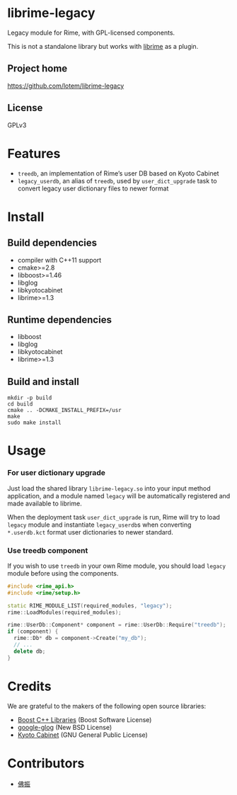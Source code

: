 <meta charset="UTF-8">

librime-legacy
===
Legacy module for Rime, with GPL-licensed components.

This is not a standalone library but works with [librime](https://github.com/lotem/librime) as a plugin.

Project home
---
https://github.com/lotem/librime-legacy

License
---
GPLv3

Features
===
  - `treedb`, an implementation of Rime’s user DB based on Kyoto Cabinet
  - `legacy_userdb`, an alias of `treedb`, used by `user_dict_upgrade` task to convert legacy user dictionary files to newer format

Install
===

Build dependencies
---
  - compiler with C++11 support
  - cmake>=2.8
  - libboost>=1.46
  - libglog
  - libkyotocabinet
  - librime>=1.3

Runtime dependencies
---
  - libboost
  - libglog
  - libkyotocabinet
  - librime>=1.3

Build and install
---
```
mkdir -p build
cd build
cmake .. -DCMAKE_INSTALL_PREFIX=/usr
make
sudo make install
```

Usage
===

### For user dictionary upgrade
Just load the shared library `librime-legacy.so` into your input method application,
and a module named `legacy` will be automatically registered and made available to librime.

When the deployment task `user_dict_upgrade` is run, Rime will try to load `legacy` module and
instantiate `legacy_userdb`s when converting `*.userdb.kct` format user dictionaries to newer standard.

### Use treedb component
If you wish to use `treedb` in your own Rime module, you should load `legacy` module before using the components.
``` C++
#include <rime_api.h>
#include <rime/setup.h>

static RIME_MODULE_LIST(required_modules, "legacy");
rime::LoadModules(required_modules);

rime::UserDb::Component* component = rime::UserDb::Require("treedb");
if (component) {
  rime::Db* db = component->Create("my_db");
  // ...
  delete db;
}
```


Credits
===
We are grateful to the makers of the following open source libraries:

  - [Boost C++ Libraries](http://www.boost.org/) (Boost Software License)
  - [google-glog](https://code.google.com/p/google-glog/) (New BSD License)
  - [Kyoto Cabinet](http://fallabs.com/kyotocabinet/) (GNU General Public License)

Contributors
===
  - [佛振](https://github.com/lotem)

